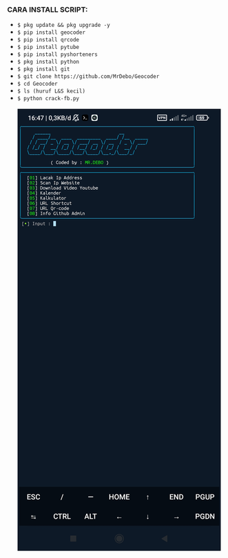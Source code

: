 ### CARA INSTALL SCRIPT:

<ul>
<li><code>$ pkg update && pkg upgrade -y</code></li>
<li><code>$ pip install geocoder</code></li>
<li><code>$ pip install qrcode</code></li>
<li><code>$ pip install pytube</code></li>
<li><code>$ pip install pyshorteners</code></li>
<li><code>$ pkg install python</code></li>
<li><code>$ pkg install git</code></li>
<li><code>$ git clone https://github.com/MrDebo/Geocoder</code></li>
<li><code>$ cd Geocoder</code></li>
<li><code>$ ls (huruf L&S kecil)</code></li>
<li><code>$ python crack-fb.py</code></li>
<br/>
<img src="https://github.com/MrDebo/Geocoder/blob/main/Screenshot_2023-02-26-16-47-37-449_com.termux.jpg" />
